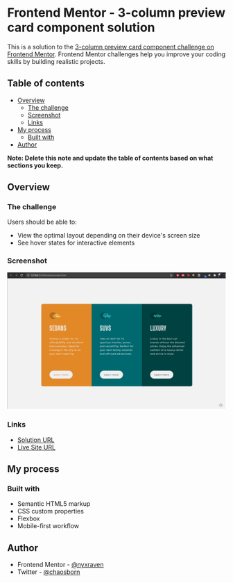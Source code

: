 # Frontend Mentor - 3-column preview card component solution

This is a solution to the [3-column preview card component challenge on Frontend Mentor](https://www.frontendmentor.io/challenges/3column-preview-card-component-pH92eAR2-). Frontend Mentor challenges help you improve your coding skills by building realistic projects.

## Table of contents

- [Overview](#overview)
  - [The challenge](#the-challenge)
  - [Screenshot](#screenshot)
  - [Links](#links)
- [My process](#my-process)
  - [Built with](#built-with)
- [Author](#author)

**Note: Delete this note and update the table of contents based on what sections you keep.**

## Overview

### The challenge

Users should be able to:

- View the optimal layout depending on their device's screen size
- See hover states for interactive elements

### Screenshot

![Screenshor](images/screenshot.jpg)

### Links

- [Solution URL](https://github.com/nyxraven/frontendmentor-challenges/tree/master/3-column-preview-card)
- [Live Site URL](https://nyxraven.github.io/frontendmentor-challenges/3-column-preview-card/columnpreview.html)

## My process

### Built with

- Semantic HTML5 markup
- CSS custom properties
- Flexbox
- Mobile-first workflow

## Author

- Frontend Mentor - [@nyxraven](https://www.frontendmentor.io/profile/nyxraven)
- Twitter - [@chaosborn](https://twitter.com/Chaosborn)
